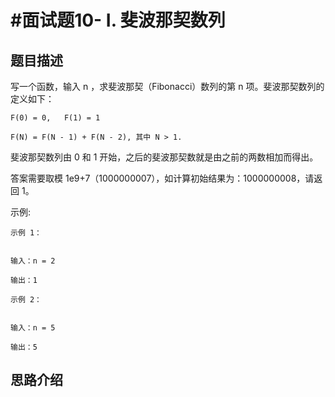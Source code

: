 #面试题10- I. 斐波那契数列
========================

题目描述
--------

写一个函数，输入 n ，求斐波那契（Fibonacci）数列的第 n 项。斐波那契数列的定义如下：


	F(0) = 0,   F(1) = 1
  
	F(N) = F(N - 1) + F(N - 2), 其中 N > 1.
  
  
斐波那契数列由 0 和 1 开始，之后的斐波那契数就是由之前的两数相加而得出。

答案需要取模 1e9+7（1000000007），如计算初始结果为：1000000008，请返回 1。

示例:

    示例 1：
    

	输入：n = 2
  
	输出：1

	示例 2：


	输入：n = 5
  
	输出：5

思路介绍
--------

